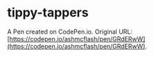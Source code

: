 # tippy-tappers

A Pen created on CodePen.io. Original URL: [https://codepen.io/ashmcflash/pen/GRdERwW](https://codepen.io/ashmcflash/pen/GRdERwW).

